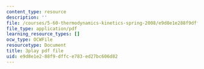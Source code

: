 ```yaml
---
content_type: resource
description: ''
file: /courses/5-60-thermodynamics-kinetics-spring-2008/e9d8e1e288f9dffce783ed27bc606d82_eXUFm8lA5yE.pdf
file_type: application/pdf
learning_resource_types: []
ocw_type: OCWFile
resourcetype: Document
title: 3play pdf file
uid: e9d8e1e2-88f9-dffc-e783-ed27bc606d82
---
```


